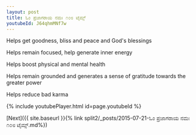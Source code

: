 ```yaml
---
layout: post
title: ಓಂ ಪ್ರಜಾಗರಾಯ ನಮಃ ೧೦೮ ಟೈಮ್ಸ್
youtubeId: J64qhmMNf7w
---
```

 
 
Helps get goodness, bliss and peace and God's blessings
 
Helps remain focused, help generate inner energy 
 
Helps boost physical and mental health 
 
Helps remain grounded and generates a sense of gratitude towards the greater power 
 
Helps reduce bad karma
 
 
 
 


{% include youtubePlayer.html id=page.youtubeId %}
 
[Next]({{ site.baseurl }}{% link  split2/_posts/2015-07-21-ಓಂ ಪ್ರಜಾಗರಾಯ ನಮಃ ೧೦೮ ಟೈಮ್ಸ್.md%})
 

